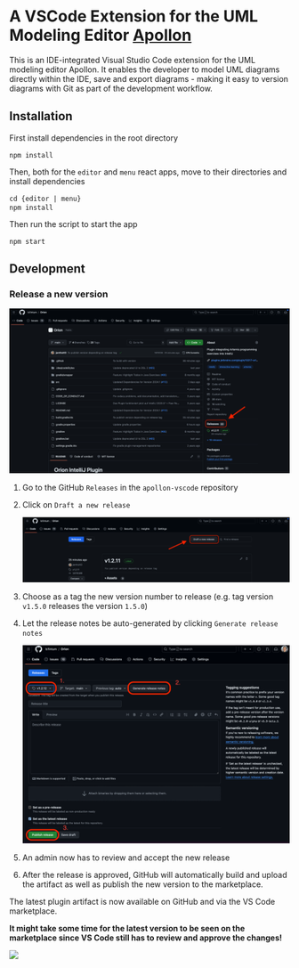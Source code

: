 # A VSCode Extension for the UML Modeling Editor [Apollon](https://github.com/ls1intum/Apollon)

This is an IDE-integrated Visual Studio Code extension for the UML modeling editor Apollon. It enables the developer to model UML diagrams directly within the IDE, save and export diagrams - making it easy to version diagrams with Git as part of the development workflow.

## Installation

First install dependencies in the root directory

```
npm install
```

Then, both for the `editor` and `menu` react apps, move to their directories and install dependencies

```
cd {editor | menu}
npm install
```

Then run the script to start the app

```
npm start
```

## Development

### Release a new version

![](.github/media/home_to_release.png)

1. Go to the GitHub `Releases` in the `apollon-vscode` repository
2. Click on `Draft a new release`

   ![](.github/media/releases_list.png)

3. Choose as a tag the new version number to release (e.g. tag version `v1.5.0` releases the version `1.5.0`)
4. Let the release notes be auto-generated by clicking `Generate release notes`

   ![](.github/media/create_release.png)

5. An admin now has to review and accept the new release
6. After the release is approved, GitHub will automatically build and upload the artifact as well as publish the new version to the marketplace.

The latest plugin artifact is now available on GitHub and via the VS Code marketplace.

**It might take some time for the latest version to be seen on the marketplace since VS Code still has to review
and approve the changes!**

![](.github/media/release.gif)
